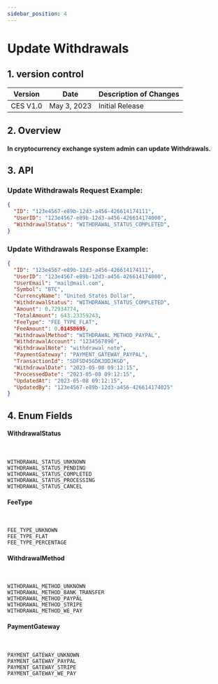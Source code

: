```yaml
---
sidebar_position: 4
---
```


# Update Withdrawals

## 1. version control

| Version  | Date        | Description of Changes |
| -------- | ----------- | ---------------------- |
| CES V1.0 | May 3, 2023 | Initial Release        |

## 2. Overview

#### In cryptocurrency exchange system admin can update Withdrawals.


## 3. API

### Update Withdrawals Request Example:

```json
{
  "ID": "123e4567-e89b-12d3-a456-426614174111",
  "UserID": "123e4567-e89b-12d3-a456-426614174000",
  "WithdrawalStatus": "WITHDRAWAL_STATUS_COMPLETED",
}
```
### Update Withdrawals Response Example:

```json
{
  "ID": "123e4567-e89b-12d3-a456-426614174111",
  "UserID": "123e4567-e89b-12d3-a456-426614174000",
  "UserEmail": "mail@mail.com",
  "Symbol": "BTC",
  "CurrencyName": "United States Dollar",
  "WithdrawalStatus": "WITHDRAWAL_STATUS_COMPLETED",
  "Amount": 0.72934774,
  "TotalAmount": 643.23359243,
  "FeeType": "FEE_TYPE_FLAT",
  "FeeAmount": 0.01458695,
  "WithdrawalMethod": "WITHDRAWAL_METHOD_PAYPAL",
  "WithdrawalAccount": "1234567890",
  "WithdrawalNote": "withdrawal_note",
  "PaymentGateway": "PAYMENT_GATEWAY_PAYPAL",
  "TransactionId": "SDFSD45GDKJDDJKGD",
  "WithdrawalDate": "2023-05-08 09:12:15",
  "ProcessedDate": "2023-05-08 09:12:15",
  "UpdatedAt": "2023-05-08 09:12:15",
  "UpdatedBy": "123e4567-e89b-12d3-a456-426614174025"
}
```

## 4. Enum Fields

#### **WithdrawalStatus**
&nbsp;

    WITHDRAWAL_STATUS_UNKNOWN
    WITHDRAWAL_STATUS_PENDING
    WITHDRAWAL_STATUS_COMPLETED
    WITHDRAWAL_STATUS_PROCESSING
    WITHDRAWAL_STATUS_CANCEL

#### **FeeType**
&nbsp;

    FEE_TYPE_UNKNOWN
    FEE_TYPE_FLAT
    FEE_TYPE_PERCENTAGE
    
    
#### **WithdrawalMethod**
&nbsp;

    WITHDRAWAL_METHOD_UNKNOWN
    WITHDRAWAL_METHOD_BANK_TRANSFER
    WITHDRAWAL_METHOD_PAYPAL
    WITHDRAWAL_METHOD_STRIPE
    WITHDRAWAL_METHOD_WE_PAY
    

#### **PaymentGateway**
&nbsp;

    PAYMENT_GATEWAY_UNKNOWN
    PAYMENT_GATEWAY_PAYPAL
    PAYMENT_GATEWAY_STRIPE
    PAYMENT_GATEWAY_WE_PAY
       